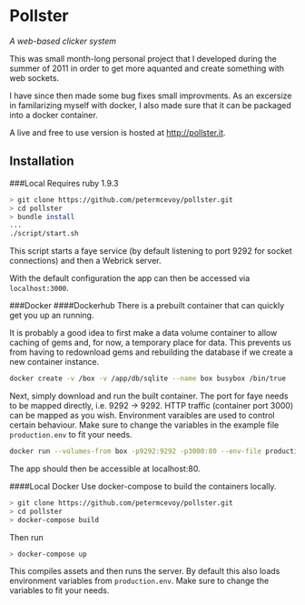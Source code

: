 Pollster
===
*A web-based clicker system*

This was small month-long personal project that I developed during the summer of 2011 in order to get more aquanted and create something with web sockets.

I have since then made some bug fixes small improvments. As an excersize in familarizing myself with docker, I also made sure that it can be packaged into a docker container.

A live and free to use version is hosted at <a href="http://pollster.it">http://pollster.it</a>.

Installation
---
###Local
Requires ruby 1.9.3

```bash
> git clone https://github.com/petermcevoy/pollster.git
> cd pollster
> bundle install
...
./script/start.sh
````
This script starts a faye service (by default listening to port 9292 for socket connections) and then a Webrick server.

With the default configuration the app can then be accessed via `localhost:3000`.

###Docker
####Dockerhub
There is a prebuilt container that can quickly get you up an running.

It is probably a good idea to first make a data volume container to allow caching of gems and, for now, a temporary place for data. This prevents us from having to redownload gems and rebuilding the database if we create a new container instance.
```bash
docker create -v /box -v /app/db/sqlite --name box busybox /bin/true
````

Next, simply download and run the built container. The port for faye needs to be mapped directly, i.e. 9292 -> 9292. HTTP traffic (container port 3000) can be mapped as you wish. Environment varaibles are used to control certain behaviour. Make sure to change the variables in the example file `production.env` to fit your needs.

```bash
docker run --volumes-from box -p9292:9292 -p3000:80 --env-file production.env macint/pollster
````

The app should then be accessible at localhost:80.

####Local Docker
Use docker-compose to build the containers locally.

```bash
> git clone https://github.com/petermcevoy/pollster.git
> cd pollster
> docker-compose build
```

Then run
```bash
> docker-compose up
```

This compiles assets and then runs the server. By default this also loads environment variables from `production.env`. Make sure to change the variables to fit your needs.